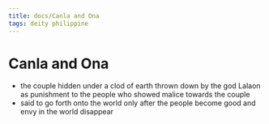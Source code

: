 ```yaml
---
title: docs/Canla and Ona
tags: deity philippine
---
```


# Canla and Ona
- the couple hidden under a clod of earth thrown down by the god Lalaon as punishment to the people who showed malice towards the couple
- said to go forth onto the world only after the people become good and envy in the world disappear